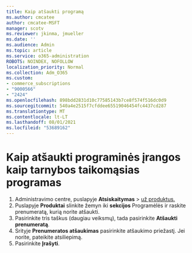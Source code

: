 ```yaml
---
title: Kaip atšaukti programą
ms.author: cmcatee
author: cmcatee-MSFT
manager: scotv
ms.reviewer: jkinma, jmueller
ms.date: ''
ms.audience: Admin
ms.topic: article
ms.service: o365-administration
ROBOTS: NOINDEX, NOFOLLOW
localization_priority: Normal
ms.collection: Adm_O365
ms.custom:
- commerce_subscriptions
- "9000566"
- "2424"
ms.openlocfilehash: 898bdd2831d10c77585143b7ce8f574f516dc0d9
ms.sourcegitcommit: 540a4e2515f7cfddee65519046454fc4437cd287
ms.translationtype: MT
ms.contentlocale: lt-LT
ms.lasthandoff: 08/01/2021
ms.locfileid: "53689162"
---
```

# <a name="how-to-cancel-software-as-a-service-apps"></a>Kaip atšaukti programinės įrangos kaip tarnybos taikomąsias programas

1. Administravimo centre, puslapyje **Atsiskaitymas**  >  [už produktus.](https://go.microsoft.com/fwlink/p/?linkid=842054)
2. Puslapyje **Produktai** slinkite žemyn iki **sekcijos** Programėlės ir raskite prenumeratą, kurią norite atšaukti. 
3. Pasirinkite tris taškus (daugiau veiksmų), tada pasirinkite **Atšaukti prenumeratą**.
4. Srityje **Prenumeratos atšaukimas** pasirinkite atšaukimo priežastį. Jei norite, pateikite atsiliepimą.
5. Pasirinkite **Įrašyti**.